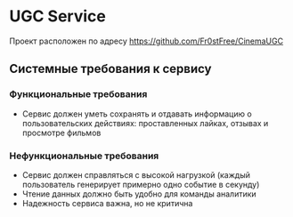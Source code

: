 # UGC Service
Проект расположен по адресу https://github.com/Fr0stFree/CinemaUGC


## Системные требования к сервису

### Функциональные требования
- Сервис должен уметь сохранять и отдавать информацию о пользовательских действиях: проставленных лайках, отзывах и просмотре фильмов

### Нефункциональные требования
- Сервис должен справляться с высокой нагрузкой (каждый пользователь генерирует примерно
одно событие в секунду)
- Чтение данных должно быть удобно для команды аналитики
- Надежность сервиса важна, но не критична
